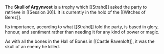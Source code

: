 The **Skull of Argynvost** is a trophy which [[Strahd]] asked the party to retrieve in [[Session 30]]. It is currently in the hold of the [[Witches of Berez]]. 

Its importance, according to what [[Strahd]] told the party, is based in glory, honour, and sentiment rather than needing it for any kind of power or magic. 

As with all the bones in the Hall of Bones in [[Castle Ravenloft]], it was the skull of an enemy he killed.